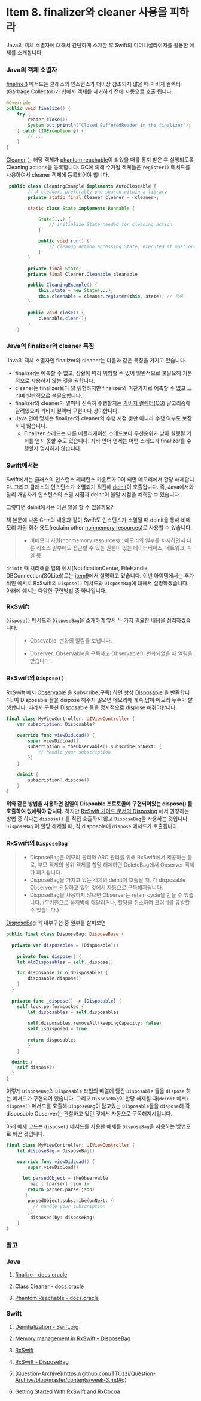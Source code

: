 # Item 8. finalizer와 cleaner 사용을 피하라



Java의 객체 소멸자에 대해서 간단하게 소개한 후 Swift의 디이니셜라이저를 활용한 예제를 소개합니다.

### Java의 객체 소멸자

[finalize()](https://docs.oracle.com/javase/9/docs/api/java/lang/Object.html#finalize--) 메서드는 클래스의 인스턴스가 더이상 참조되지 않을 때 가비지 컬렉터(Garbage Collector)가 힙에서 객체를 제거하기 전에 자동으로 호출 됩니다.

```java
@Override
public void finalize() {
    try {
        reader.close();
        System.out.println("Closed BufferedReader in the finalizer");
    } catch (IOException e) {
        // ...
    }
}
```

[Cleaner](https://docs.oracle.com/javase/9/docs/api/java/lang/ref/Cleaner.html) 는 해당 객체가 [phantom reachable](https://docs.oracle.com/javase/8/docs/api/java/lang/ref/PhantomReference.html)이 되었을 때를 통지 받은 후 실행되도록 Cleaning actions을 등록합니다. GC에 의해 수거될 객체들은 `register()` 메서드를 사용하여서 cleaner 객체에 등록되어야 합니다.

```java
 public class CleaningExample implements AutoCloseable {
        // A cleaner, preferably one shared within a library
        private static final Cleaner cleaner = <cleaner>;

        static class State implements Runnable {

            State(...) {
                // initialize State needed for cleaning action
            }

            public void run() {
                // cleanup action accessing State, executed at most once
            }
        }

        private final State;
        private final Cleaner.Cleanable cleanable

        public CleaningExample() {
            this.state = new State(...);
            this.cleanable = cleaner.register(this, state); // 등록
        }

        public void close() {
            cleanable.clean();
        }
    }
```



### Java의 finalizer와 cleaner 특징

Java의 객체 소멸자인 finalizer와 cleaner는 다음과 같은 특징을 가지고 있습니다.

* finalizer는 예측할 수 없고, 상황에 따라 위험할 수 있어 일반적으로 불필요해 기본적으로 사용하지 않는 것을 권합니다.
* cleaner는 finalizer보다 덜 위험하지만 finalizer와 마찬가지로 예측할 수 없고 느리며 일반적으로 불필요합니다.
* finalizer와 cleaner가 얼마나 신속히 수행할지는 [가비지 컬렉터(CG)](chapter2/item7.md) 알고리즘에 달려있으며 가비지 컬렉터 구현마다 상이합니다.
* Java 언어 명세는 finalizer와 cleaner의 수행 시점 뿐만 아니라 수행 여부도 보장하지 않습니다. 
  * Finalizer 스레드는 다른 애플리케이션 스레드보다 우선순위가 낮아 실행될 기회를 얻지 못할 수도 있습니다. 자바 언어 명세는 어떤 스레드가 finalizer를 수행할지 명시하지 않습니다.



### Swift에서는 

Swift에서는 클래스의 인스턴스 레퍼런스 카운트가 0이 되면 메모리에서 할당 해제합니다. 그리고 클래스의 인스턴스가 소멸되기 직전에 [deinit](https://docs.swift.org/swift-book/LanguageGuide/Deinitialization.html)이 호출됩니다. 즉, Java에서와 달리 개발자가 인스턴스의 소멸 시점과 deinit이 불릴 시점을 예측할 수 있습니다.

그렇다면 deinit에서는 어떤 일을 할 수 있을까요?

책 본문에 나온 C++의 내용과 같이  Swift도 인스턴스가 소멸될 때 deinit을 통해 비메모리 자원 회수 용도(reclaim other [nonmemory resources](https://stackoverflow.com/a/7037712))로 사용할 수 있습니다.

> * 비메모리 자원(nonmemory resources)
>   : 메모리의 일부를 차지하면서 다른 리소스 일부에도 접근할 수 있는 권한이 있는 데이터베이스, 네트워크, 파일 등 

`deinit` 때 처리해줄 일의 예시(NotificationCenter, FileHandle, DBConnection(SQLite))로는 [item9](item9.md)에서 설명하고 있습니다. 이번 아이템에서는 추가적인 예시로 RxSwift의 `Dispose()` 메서드와 `DisposeBag`에 대해서 설명하겠습니다. 아래에 예시는 다양한 구현방법 중 하나입니다.



### RxSwift

`Dispose()` 메서드와 `DisposeBag`을 소개하기 앞서 두 가지 필요한 내용을 정리하겠습니다.

> * Obsevable: 변화의 알림을 보냅니다.
>
> * Observer: Observable을 구독하고 Observable이 변화되었을 때 알림을 받습니다.



### RxSwift의 `Dispose()`

RxSwift 에서 [Observable](https://github.com/ReactiveX/RxSwift/blob/master/RxSwift/Observable.swift) 을 subscribe(구독) 하면 항상 [Disposable](https://github.com/ReactiveX/RxSwift/blob/master/RxSwift/Disposable.swift) 을 반환합니다. 이 Disposable 들을 dispose 해주지 않으면 메모리에 계속 남아 메모리 누수가 발생합니다. 따라서 구독한 Disposable 들을 명시적으로 dispose 해줘야합니다. 

```swift
final class MyViewController: UIViewController {
    var subscription: Disposable?
    
    override func viewDidLoad() {
        super.viewDidLoad()
        subscription = theObservable().subscribe(onNext: {
            // handle your subscription
        })
    }
    
    deinit {
        subscription?.dispose()
    }
}
```



**위와 같은 방법을 사용하면 일일이 Dispoable 프로토콜에 구현되어있는 dispose() 를 호출하여 없애줘야 합니다.** 하지만 [RxSwift 가이드 문서의 Disposing](https://github.com/ReactiveX/RxSwift/blob/master/Documentation/GettingStarted.md#disposing) 에서 권장하는 방법 중 하나는 `dispose()` 를 직접 호출하지 않고 `DisposeBag`을 사용하는 것입니다. `DisposeBag` 이 할당 해제될 때, 각 dispoable에 `dispose` 메서드가 호출됩니다. 



### RxSwift의 `DisposeBag`

> * DisposeBag은 메모리 관리와 ARC 관리를 위해 RxSwift에서 제공하는 툴로, 부모 객체의 상위 객체를 할당 해제하면 DeleteBag에서 Observer 객체가 폐기됩니다. 
> * DisposeBag을 가지고 있는 객체의 deinit이 호출될 때, 각 disposable Observer는 관찰하고 있던 것에서 자동으로 구독해지됩니다. 
> * DisposeBag을 사용하지 않으면 Observer는 retain cycle을 만들 수 있습니다. (무기한으로 옵저빙에 매달리거나, 할당을 취소하여 크러쉬를 유발할 수 있습니다.)



[DisposeBag](https://github.com/ReactiveX/RxSwift/blob/master/RxSwift/Disposables/DisposeBag.swift) 의 내부구현 중 일부를 살펴보면

```swift
public final class DisposeBag: DisposeBase {
  
  private var disposables = [Disposable]()
  
    private func dispose() {
    let oldDisposables = self._dispose()

    for disposable in oldDisposables {
        disposable.dispose()
    }
  }
  
  private func _dispose() -> [Disposable] {
    self.lock.performLocked {
        let disposables = self.disposables
            
        self.disposables.removeAll(keepingCapacity: false)
        self.isDisposed = true
            
        return disposables
        }
    }

  deinit {
    self.dispose()
  }
}
```

이렇게 `DisposeBag`의 `Disposable` 타입의 배열에 담긴 `Disposable` 들을 `dispose` 하는 메서드가 구현되어 있습니다. 그리고 `DisposeBag`이 할당 해제될 때(`deinit` 에서) `dispose()` 메서드를 호출해 `DisposeBag`이 담고있는 `Disposable`들을 `dispose`해 각 disposable Observer는 관찰하고 있던 것에서 자동으로 구독해지시킵니다.

아래 예제 코드는 `dispose()` 메서드를 사용한 예제를 `DisposeBag`을 사용하는 방법으로 바꾼 것입니다.

```swift
final class MyViewController: UIViewController {
    let disposeBag = DisposeBag()

    override func viewDidLoad() {
        super.viewDidLoad()
      
      let parsedObject = theObservable
        .map { [parser] json in
        return parser.parse(json)
       }
        parsedObject.subscribe(onNext: {
          // handle your subscription
        })
        .disposed(by: disposeBag)
    }
}
```



### 참고

### Java

1. [finalize - docs.oracle](https://docs.oracle.com/javase/9/docs/api/java/lang/Object.html#finalize--)

2. [Class Cleaner - docs.oracle](https://docs.oracle.com/javase/9/docs/api/java/lang/ref/Cleaner.html)

3. [Phantom Reachable - docs.oracle](https://docs.oracle.com/javase/8/docs/api/java/lang/ref/PhantomReference.html)

### Swift

1. [Deinitialization - Swift.org](https://docs.swift.org/swift-book/LanguageGuide/Deinitialization.html)

2. [Memory management in RxSwift – DisposeBag](http://adamborek.com/memory-managment-rxswift/)

3. [RxSwift](https://github.com/ReactiveX/RxSwift) 

4. [RxSwift - DisposeBag](https://github.com/ReactiveX/RxSwift/blob/main/RxSwift/Disposables/DisposeBag.swift)

5. [[Question-Archive](https://github.com/TTOzzi/Question-Archive)](https://github.com/TTOzzi/Question-Archive/blob/master/contents/week-3.md#q)

6. [Getting Started With RxSwift and RxCocoa](https://www.raywenderlich.com/1228891-getting-started-with-rxswift-and-rxcocoa)



